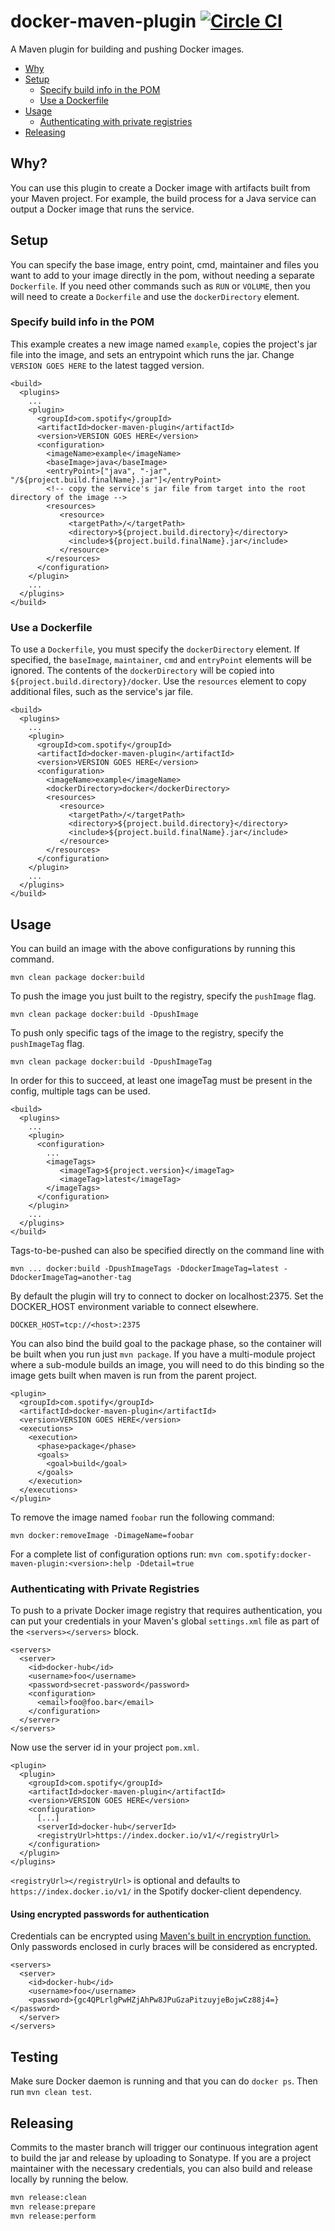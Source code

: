 # docker-maven-plugin [![Circle CI](https://circleci.com/gh/spotify/docker-maven-plugin.png?style=badge)](https://circleci.com/gh/spotify/docker-maven-plugin)


A Maven plugin for building and pushing Docker images.

* [Why](#why)
* [Setup](#setup)
  * [Specify build info in the POM](#specify-build-info-in-the-pom)
  * [Use a Dockerfile](#use-a-dockerfile)
* [Usage](#usage)
  * [Authenticating with private registries](#authenticating-with-private-registries)
* [Releasing](#releasing)


## Why?

You can use this plugin to create a Docker image with artifacts built from your Maven project. For
example, the build process for a Java service can output a Docker image that runs the service.

## Setup

You can specify the base image, entry point, cmd, maintainer and files you want to add to your 
image directly in the pom, without needing a separate `Dockerfile`. If you need other commands such 
as `RUN` or `VOLUME`, then you will need to create a `Dockerfile` and use the `dockerDirectory`
element.

### Specify build info in the POM

This example creates a new image named `example`, copies the project's jar file into the image,
and sets an entrypoint which runs the jar. Change `VERSION GOES HERE` to the latest tagged version.

    <build>
      <plugins>
        ...
        <plugin>
          <groupId>com.spotify</groupId>
          <artifactId>docker-maven-plugin</artifactId>
          <version>VERSION GOES HERE</version>
          <configuration>
            <imageName>example</imageName>
            <baseImage>java</baseImage>
            <entryPoint>["java", "-jar", "/${project.build.finalName}.jar"]</entryPoint>
            <!-- copy the service's jar file from target into the root directory of the image --> 
            <resources>
               <resource>
                 <targetPath>/</targetPath>
                 <directory>${project.build.directory}</directory>
                 <include>${project.build.finalName}.jar</include>
               </resource>
            </resources>
          </configuration>
        </plugin>
        ...
      </plugins>
    </build>

### Use a Dockerfile

To use a `Dockerfile`, you must specify the `dockerDirectory` element. If specified, the 
`baseImage`, `maintainer`, `cmd` and `entryPoint` elements will be ignored. The contents of the
`dockerDirectory` will be copied into `${project.build.directory}/docker`. Use the `resources`
element to copy additional files, such as the service's jar file.

    <build>
      <plugins>
        ...
        <plugin>
          <groupId>com.spotify</groupId>
          <artifactId>docker-maven-plugin</artifactId>
          <version>VERSION GOES HERE</version>
          <configuration>
            <imageName>example</imageName>
            <dockerDirectory>docker</dockerDirectory>
            <resources>
               <resource>
                 <targetPath>/</targetPath>
                 <directory>${project.build.directory}</directory>
                 <include>${project.build.finalName}.jar</include>
               </resource>
            </resources>
          </configuration>
        </plugin>
        ...
      </plugins>
    </build>

## Usage

You can build an image with the above configurations by running this command.

    mvn clean package docker:build

To push the image you just built to the registry, specify the `pushImage` flag.

    mvn clean package docker:build -DpushImage

To push only specific tags of the image to the registry, specify the `pushImageTag` flag.

    mvn clean package docker:build -DpushImageTag

In order for this to succeed, at least one imageTag must be present in the config, multiple tags can be used.

    <build>
      <plugins>
        ...
        <plugin>
          <configuration>
            ...
            <imageTags>
               <imageTag>${project.version}</imageTag>
               <imageTag>latest</imageTag>
            </imageTags>
          </configuration>
        </plugin>
        ...
      </plugins>
    </build>

Tags-to-be-pushed can also be specified directly on the command line with

    mvn ... docker:build -DpushImageTags -DdockerImageTag=latest -DdockerImageTag=another-tag

By default the plugin will try to connect to docker on localhost:2375. Set the DOCKER_HOST 
environment variable to connect elsewhere. 

    DOCKER_HOST=tcp://<host>:2375

You can also bind the build goal to the package phase, so the container will be built when you run
just `mvn package`. If you have a multi-module project where a sub-module builds an image, you
will need to do this binding so the image gets built when maven is run from the parent project. 

    <plugin>
      <groupId>com.spotify</groupId>
      <artifactId>docker-maven-plugin</artifactId>
      <version>VERSION GOES HERE</version>
      <executions>
        <execution>
          <phase>package</phase>
          <goals>
            <goal>build</goal>
          </goals>
        </execution>
      </executions>
    </plugin>

To remove the image named `foobar` run the following command:

	mvn docker:removeImage -DimageName=foobar

For a complete list of configuration options run:
`mvn com.spotify:docker-maven-plugin:<version>:help -Ddetail=true`

### Authenticating with Private Registries

To push to a private Docker image registry that requires authentication, you can put your
credentials in your Maven's global `settings.xml` file as part of the `<servers></servers>` block.

    <servers>
      <server>
        <id>docker-hub</id>
        <username>foo</username>
        <password>secret-password</password>
        <configuration>
          <email>foo@foo.bar</email>
        </configuration>
      </server>
    </servers>

Now use the server id in your project `pom.xml`.


    <plugin>
      <plugin>
        <groupId>com.spotify</groupId>
        <artifactId>docker-maven-plugin</artifactId>
        <version>VERSION GOES HERE</version>
        <configuration>
          [...]
          <serverId>docker-hub</serverId>
          <registryUrl>https://index.docker.io/v1/</registryUrl>
        </configuration>
      </plugin>
    </plugins>

`<registryUrl></registryUrl>` is optional and defaults to `https://index.docker.io/v1/` in the
Spotify docker-client dependency.

#### Using encrypted passwords for authentication

Credentials can be encrypted using [Maven's built in encryption function.](https://maven.apache.org/guides/mini/guide-encryption.html)
Only passwords enclosed in curly braces will be considered as encrypted.

    <servers>
      <server>
        <id>docker-hub</id>
        <username>foo</username>
        <password>{gc4QPLrlgPwHZjAhPw8JPuGzaPitzuyjeBojwCz88j4=}</password>
      </server>
    </servers>

## Testing

Make sure Docker daemon is running and that you can do `docker ps`. Then run `mvn clean test`.

## Releasing

Commits to the master branch will trigger our continuous integration agent to build the jar and
release by uploading to Sonatype. If you are a project maintainer with the necessary credentials,
you can also build and release locally by running the below.

```sh
mvn release:clean
mvn release:prepare
mvn release:perform
```

